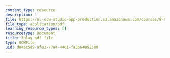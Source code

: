 ```yaml
---
content_type: resource
description: ''
file: https://ol-ocw-studio-app-production.s3.amazonaws.com/courses/8-01sc-classical-mechanics-fall-2016/d84ac5e9afe277a44461fa3b64892588_W3TqFzVh_rE.pdf
file_type: application/pdf
learning_resource_types: []
resourcetype: Document
title: 3play pdf file
type: OCWFile
uid: d84ac5e9-afe2-77a4-4461-fa3b64892588
---
```

